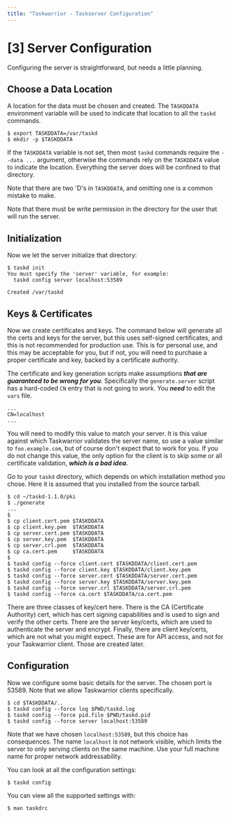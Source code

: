 ```yaml
---
title: "Taskwarrior - Taskserver Configuration"
---
```


# [3] Server Configuration

Configuring the server is straightforward, but needs a little planning.

## Choose a Data Location

A location for the data must be chosen and created.
The `TASKDDATA` environment variable will be used to indicate that location to all the `taskd` commands.

```
$ export TASKDDATA=/var/taskd
$ mkdir -p $TASKDDATA
```

If the `TASKDDATA` variable is not set, then most `taskd` commands require the `--data ...` argument, otherwise the commands rely on the `TASKDDATA` value to indicate the location.
Everything the server does will be confined to that directory.

Note that there are two 'D's in `TASKDDATA`, and omitting one is a common mistake to make.

Note that there must be write permission in the directory for the user that will run the server.

## Initialization

Now we let the server initialize that directory:

```
$ taskd init
You must specify the 'server' variable, for example:
  taskd config server localhost:53589

Created /var/taskd
```

## Keys & Certificates

Now we create certificates and keys.
The command below will generate all the certs and keys for the server, but this uses self-signed certificates, and this is not recommended for production use.
This is for personal use, and this may be acceptable for you, but if not, you will need to purchase a proper certificate and key, backed by a certificate authority.

The certificate and key generation scripts make assumptions ***that are guaranteed to be wrong for you***. Specifically the `generate.server` script has a hard-coded `CN` entry that is not going to work.
You ***need*** to edit the `vars` file.

```
...
CN=localhost
...
```

You will need to modify this value to match your server.
It is this value against which Taskwarrior validates the server name, so use a value similar to `foo.example.com`, but of course don't expect that to work for you.
If you do not change this value, the only option for the client is to skip some or all certificate validation, ***which is a bad idea.***

Go to your `taskd` directory, which depends on which installation method you chose.
Here it is assumed that you installed from the source tarball.

```
$ cd ~/taskd-1.1.0/pki
$ ./generate
...
$
$ cp client.cert.pem $TASKDDATA
$ cp client.key.pem  $TASKDDATA
$ cp server.cert.pem $TASKDDATA
$ cp server.key.pem  $TASKDDATA
$ cp server.crl.pem  $TASKDDATA
$ cp ca.cert.pem     $TASKDDATA
$
$ taskd config --force client.cert $TASKDDATA/client.cert.pem
$ taskd config --force client.key $TASKDDATA/client.key.pem
$ taskd config --force server.cert $TASKDDATA/server.cert.pem
$ taskd config --force server.key $TASKDDATA/server.key.pem
$ taskd config --force server.crl $TASKDDATA/server.crl.pem
$ taskd config --force ca.cert $TASKDDATA/ca.cert.pem
```

There are three classes of key/cert here.
There is the CA (Certificate Authority) cert, which has cert signing capabilities and is used to sign and verify the other certs.
There are the server key/certs, which are used to authenticate the server and encrypt.
Finally, there are client key/certs, which are not what you might expect.
These are for API access, and not for your Taskwarrior client.
Those are created later.

## Configuration

Now we configure some basic details for the server.
The chosen port is 53589.
Note that we allow Taskwarrior clients specifically.

```
$ cd $TASKDDATA/..
$ taskd config --force log $PWD/taskd.log
$ taskd config --force pid.file $PWD/taskd.pid
$ taskd config --force server localhost:53589
```

Note that we have chosen `localhost:53589`, but this choice has consequences.
The name `localhost` is not network visible, which limits the server to only serving clients on the same machine.
Use your full machine name for proper network addressability.

You can look at all the configuration settings:

```
$ taskd config
```

You can view all the supported settings with:

```
$ man taskdrc
```
